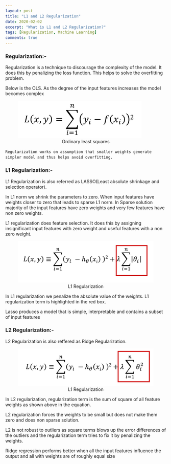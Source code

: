 ```yaml
---
layout: post
title: "L1 and L2 Regularization"
date: 2020-02-02
excerpt: "What is L1 and L2 Regularization?"
tags: [Regularization, Machine Learning]
comments: true
---
```


### Regularization:-
Regularization is a technique to discourage the complexity of the model. It does this by penalizing the loss function. This helps to solve the overfitting problem.

Below is the OLS. As the degree of the input features increases the model becomes complex

<figure>
	<img src="https://github.com/rohts-patil/me/blob/master/assets/img/l1-l2/ols.png?raw=true">
	<figcaption><center>Ordinary least squares</center></figcaption>
</figure>

`Regularization works on assumption that smaller weights generate simpler model and thus helps avoid overfitting.`


### L1 Regularization:-

L1 Regularization is also referred as LASSO(Least absolute shrinkage and selection operator).

In L1 norm we shrink the parameters to zero. When input features have weights closer to zero that leads to sparse L1 norm. In Sparse solution majority of the input features have zero weights and very few features have non zero weights.

L1 regularization does feature selection. It does this by assigning insignificant input features with zero weight and useful features with a non zero weight.

<figure>
	<img src="https://github.com/rohts-patil/me/blob/master/assets/img/l1-l2/l1.png?raw=true">
	<figcaption><center>L1 Regularization</center></figcaption>
</figure>

In L1 regularization we penalize the absolute value of the weights. L1 regularization term is highlighted in the red box.

Lasso produces a model that is simple, interpretable and contains a subset of input features

### L2 Regularization:-

L2 Regularization is also reffered as Ridge Regularization.

<figure>
	<img src="https://github.com/rohts-patil/me/blob/master/assets/img/l1-l2/l2.png?raw=true">
	<figcaption><center>L1 Regularization</center></figcaption>
</figure>

In L2 regularization, regularization term is the sum of square of all feature weights as shown above in the equation.

L2 regularization forces the weights to be small but does not make them zero and does non sparse solution.

L2 is not robust to outliers as square terms blows up the error differences of the outliers and the regularization term tries to fix it by penalizing the weights.

Ridge regression performs better when all the input features influence the output and all with weights are of roughly equal size